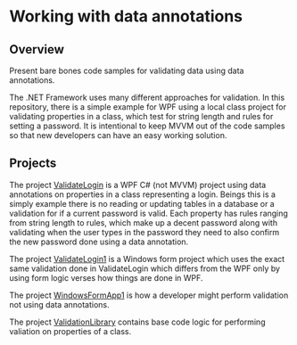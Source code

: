 # Working with data annotations

## Overview

Present bare bones code samples for validating data using data annotations.

The .NET Framework uses many different approaches for validation. In this repository, there is a simple example for WPF using a local class project for validating properties in a class, which test for string length and rules for setting a password. It is intentional to keep MVVM out of the code samples so that new developers can have an easy working solution.

## Projects
The project [ValidateLogin](https://github.com/karenpayneoregon/wpf-login-annotations-cs/tree/master/ValidateLogin) is a WPF C# (not MVVM) project using data annotations on properties in a class representing a login. Beings this is a simply example there is no reading or updating tables in a database or a validation for if a current password is valid. Each property has rules ranging from string length to rules, which make up a decent password along with validating when the user types in the password they need to also confirm the new password done using a data annotation.

The project [ValidateLogin1](https://github.com/karenpayneoregon/wpf-login-annotations-cs/tree/master/ValidateLogin1) is a Windows form project which uses the exact same validation done in ValidateLogin which differs from the WPF only by using form logic verses how things are done in WPF.

The project [WindowsFormApp1](https://github.com/karenpayneoregon/wpf-login-annotations-cs/tree/master/WindowsFormsApp1) is how a developer might perform validation not using data annotations.

The project [ValidationLibrary](https://github.com/karenpayneoregon/wpf-login-annotations-cs/tree/master/ValidationLibrary) contains base code logic for performing valiation on properties of a class.

